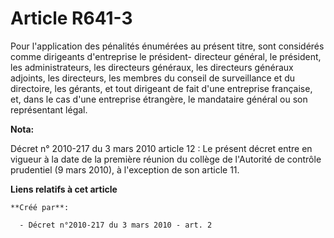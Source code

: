 # Article R641-3

Pour l'application des pénalités énumérées au présent titre, sont considérés comme dirigeants d'entreprise le président-
directeur général, le président, les administrateurs, les directeurs généraux, les directeurs généraux adjoints, les
directeurs, les membres du conseil de surveillance et du directoire, les gérants, et tout dirigeant de fait d'une entreprise
française, et, dans le cas d'une entreprise étrangère, le mandataire général ou son représentant légal.

**Nota:**

Décret n° 2010-217 du 3 mars 2010 article 12 : Le présent décret entre en vigueur à la date de la première réunion du collège
de l'Autorité de contrôle prudentiel (9 mars 2010), à l'exception de son article 11.

**Liens relatifs à cet article**

	**Créé par**:

	  - Décret n°2010-217 du 3 mars 2010 - art. 2
